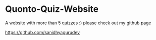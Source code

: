 # Quonto-Quiz-Website
A website with more than 5 quizzes :)
please check out my github page 
 
https://github.com/sanidhyagurudev